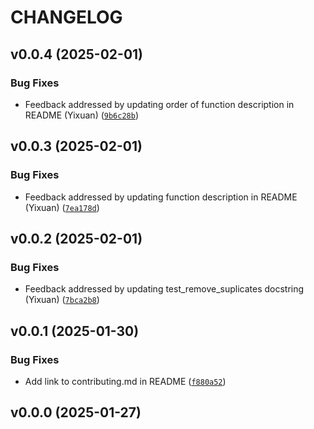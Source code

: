 # CHANGELOG


## v0.0.4 (2025-02-01)

### Bug Fixes

- Feedback addressed by updating order of function description in README (Yixuan)
  ([`9b6c28b`](https://github.com/UBC-MDS/wrangle_in_py/commit/9b6c28b2c2a18206b2aba8183a96340b9cdf2ec0))


## v0.0.3 (2025-02-01)

### Bug Fixes

- Feedback addressed by updating function description in README (Yixuan)
  ([`7ea178d`](https://github.com/UBC-MDS/wrangle_in_py/commit/7ea178d32af2611a264d2d59bef09e5d975980a3))


## v0.0.2 (2025-02-01)

### Bug Fixes

- Feedback addressed by updating test_remove_suplicates docstring (Yixuan)
  ([`7bca2b8`](https://github.com/UBC-MDS/wrangle_in_py/commit/7bca2b8f402ab917c2efe3ebb19706f2978910ee))


## v0.0.1 (2025-01-30)

### Bug Fixes

- Add link to contributing.md in README
  ([`f880a52`](https://github.com/UBC-MDS/wrangle_in_py/commit/f880a523271a4ca8058e4a841b574d7049157004))


## v0.0.0 (2025-01-27)
